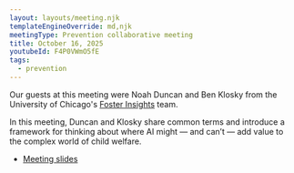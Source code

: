 ```yaml
---
layout: layouts/meeting.njk
templateEngineOverride: md,njk
meetingType: Prevention collaborative meeting
title: October 16, 2025
youtubeId: F4P0VWmO5fE
tags:
  - prevention
---
```

Our guests at this meeting were Noah Duncan and Ben Klosky from the University of Chicago's [Foster Insights](https://www.fosterinsights.org/) team.

In this meeting, Duncan and Klosky share common terms and introduce a framework for thinking about where AI might — and can’t — add value to the complex world of child welfare.

* [Meeting slides](https://drive.google.com/file/d/1CrPOeP9ji321kUpfWXrekwHyZxWilegK/view?usp=sharing)[](https://drive.google.com/file/d/1CrPOeP9ji321kUpfWXrekwHyZxWilegK/view?usp=sharing)
